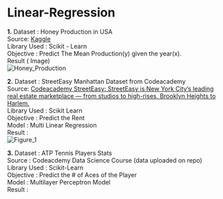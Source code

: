 # Linear-Regression   
**1.** Dataset : Honey Production in USA   
   Source: [Kaggle]( https://www.kaggle.com/jessicali9530/honey-production )  
   Library Used : Scikit - Learn   
   Objective : Predict The Mean Production(y) given the year(x).  
   Result ( Image)   
   ![Honey_Production](https://user-images.githubusercontent.com/45620309/80824795-c74db700-8bfc-11ea-94bb-efd1ccd2c0b9.png)
   
 **2.** Dataset : StreetEasy Manhattan Dataset from Codeacademy   
    Source: [Codeacademy StreetEasy: StreetEasy is New York City’s leading real estate marketplace — from studios to high-rises, Brooklyn          Heights to Harlem.](https://github.com/Codecademy/datasets/tree/master/streeteasy)  
    Library Used : Scikit Learn   
    Objective : Predict the Rent  
    Model : Multi Linear Regression  
    Result :    
    ![Figure_1](https://user-images.githubusercontent.com/45620309/80861499-9c12a880-8c8c-11ea-8e73-860fa030af38.png)    
    
 **3.** Dataset : ATP Tennis Players Stats  
     Source : Codeacdemy Data Science Course (data uploaded on repo)  
     Library Used : Scikit-Learn  
     Objective : Predict the # of Aces of the Player  
     Model : Multilayer Perceptron Model  
     Result :   
     
   
